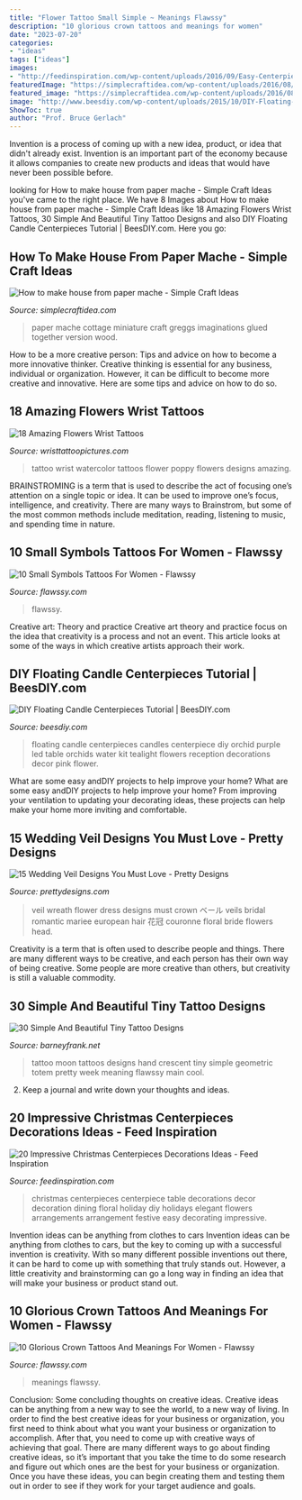 ```yaml
---
title: "Flower Tattoo Small Simple ~ Meanings Flawssy"
description: "10 glorious crown tattoos and meanings for women"
date: "2023-07-20"
categories:
- "ideas"
tags: ["ideas"]
images:
- "http://feedinspiration.com/wp-content/uploads/2016/09/Easy-Centerpieces-Ideas-For-Christmas.jpg"
featuredImage: "https://simplecraftidea.com/wp-content/uploads/2016/08/82-9-768x1024-1.jpg"
featured_image: "https://simplecraftidea.com/wp-content/uploads/2016/08/82-9-768x1024-1.jpg"
image: "http://www.beesdiy.com/wp-content/uploads/2015/10/DIY-Floating-Candle-Centerpiece-tutorial3.jpg"
ShowToc: true
author: "Prof. Bruce Gerlach"
---
```



Invention is a process of coming up with a new idea, product, or idea that didn't already exist. Invention is an important part of the economy because it allows companies to create new products and ideas that would have never been possible before.

	

		
looking for How to make house from paper mache - Simple Craft Ideas you've came to the right place. We have 8 Images about How to make house from paper mache - Simple Craft Ideas like 18 Amazing Flowers Wrist Tattoos, 30 Simple And Beautiful Tiny Tattoo Designs and also DIY Floating Candle Centerpieces Tutorial | BeesDIY.com. Here you go:
		
    
## How To Make House From Paper Mache - Simple Craft Ideas

<img loading=lazy src="https://simplecraftidea.com/wp-content/uploads/2016/08/82-9-768x1024-1.jpg" onerror="this.onerror=null;this.src='https://tse2.mm.bing.net/th?id=OIP.k4sh3I0T22lCYZ9iVQ201QHaJ4&amp;pid=15.1';" alt="How to make house from paper mache - Simple Craft Ideas">

_Source: simplecraftidea.com_

>paper mache cottage miniature craft greggs imaginations glued together version wood. 

	

How to be a more creative person: Tips and advice on how to become a more innovative thinker.
Creative thinking is essential for any business, individual or organization. However, it can be difficult to become more creative and innovative. Here are some tips and advice on how to do so.

    
## 18 Amazing Flowers Wrist Tattoos

<img loading=lazy src="http://www.wristtattoopictures.com/wp-content/uploads/2016/06/Watercolor-Poppy-Flower-Tattoo-On-Wrist-WT1144.jpg" onerror="this.onerror=null;this.src='https://tse3.mm.bing.net/th?id=OIP.Odg_-_zURTnUsnF0VKkpwQHaJ4&amp;pid=15.1';" alt="18 Amazing Flowers Wrist Tattoos">

_Source: wristtattoopictures.com_

>tattoo wrist watercolor tattoos flower poppy flowers designs amazing. 

	

BRAINSTROMING is a term that is used to describe the act of focusing one’s attention on a single topic or idea. It can be used to improve one’s focus, intelligence, and creativity. There are many ways to Brainstrom, but some of the most common methods include meditation, reading, listening to music, and spending time in nature.

    
## 10 Small Symbols Tattoos For Women - Flawssy

<img loading=lazy src="http://flawssy.com/wp-content/uploads/2016/06/Unique-Best-Friend-Tattoo-Symbols.jpg" onerror="this.onerror=null;this.src='https://tse1.mm.bing.net/th?id=OIP.cjOXaZjGR6XuK9HYl4SWlgHaJ4&amp;pid=15.1';" alt="10 Small Symbols Tattoos For Women - Flawssy">

_Source: flawssy.com_

>flawssy. 

	

Creative art: Theory and practice
Creative art theory and practice focus on the idea that creativity is a process and not an event. This article looks at some of the ways in which creative artists approach their work.

    
## DIY Floating Candle Centerpieces Tutorial | BeesDIY.com

<img loading=lazy src="http://www.beesdiy.com/wp-content/uploads/2015/10/DIY-Floating-Candle-Centerpiece-tutorial3.jpg" onerror="this.onerror=null;this.src='https://tse2.mm.bing.net/th?id=OIP.sQk6FuQxWcIhTgEn7gjV0gHaJ4&amp;pid=15.1';" alt="DIY Floating Candle Centerpieces Tutorial | BeesDIY.com">

_Source: beesdiy.com_

>floating candle centerpieces candles centerpiece diy orchid purple led table orchids water kit tealight flowers reception decorations decor pink flower. 

	

What are some easy andDIY projects to help improve your home?
What are some easy andDIY projects to help improve your home? From improving your ventilation to updating your decorating ideas, these projects can help make your home more inviting and comfortable.

    
## 15 Wedding Veil Designs You Must Love - Pretty Designs

<img loading=lazy src="http://www.prettydesigns.com/wp-content/uploads/2014/11/Wreath-and-Veil.jpg" onerror="this.onerror=null;this.src='https://tse2.mm.bing.net/th?id=OIP.jrtfqeaHj2wAbwFFfLDgTAHaKH&amp;pid=15.1';" alt="15 Wedding Veil Designs You Must Love - Pretty Designs">

_Source: prettydesigns.com_

>veil wreath flower dress designs must crown ベール veils bridal romantic mariee european hair 花冠 couronne floral bride flowers head. 

	

Creativity is a term that is often used to describe people and things. There are many different ways to be creative, and each person has their own way of being creative. Some people are more creative than others, but creativity is still a valuable commodity.

    
## 30 Simple And Beautiful Tiny Tattoo Designs

<img loading=lazy src="http://www.barneyfrank.net/wp-content/uploads/2013/10/tiny-tattoos-4.jpg" onerror="this.onerror=null;this.src='https://tse4.mm.bing.net/th?id=OIP.Yjs9zCuKBfkqvs4fp_JNvwHaJ_&amp;pid=15.1';" alt="30 Simple And Beautiful Tiny Tattoo Designs">

_Source: barneyfrank.net_

>tattoo moon tattoos designs hand crescent tiny simple geometric totem pretty week meaning flawssy main cool. 

	

2. Keep a journal and write down your thoughts and ideas.

    
## 20 Impressive Christmas Centerpieces Decorations Ideas - Feed Inspiration

<img loading=lazy src="http://feedinspiration.com/wp-content/uploads/2016/09/Easy-Centerpieces-Ideas-For-Christmas.jpg" onerror="this.onerror=null;this.src='https://tse1.mm.bing.net/th?id=OIP.hPKa4779SjPIpscvMSdX6QHaLH&amp;pid=15.1';" alt="20 Impressive Christmas Centerpieces Decorations Ideas - Feed Inspiration">

_Source: feedinspiration.com_

>christmas centerpieces centerpiece table decorations decor decoration dining floral holiday diy holidays elegant flowers arrangements arrangement festive easy decorating impressive. 

	

Invention ideas can be anything from clothes to cars
Invention ideas can be anything from clothes to cars, but the key to coming up with a successful invention is creativity. With so many different possible inventions out there, it can be hard to come up with something that truly stands out. However, a little creativity and brainstorming can go a long way in finding an idea that will make your business or product stand out.

    
## 10 Glorious Crown Tattoos And Meanings For Women - Flawssy

<img loading=lazy src="https://flawssy.com/wp-content/uploads/2016/06/Crown-Tattoo-Designs..jpg" onerror="this.onerror=null;this.src='https://tse2.mm.bing.net/th?id=OIP.g1tzrXGGGmCCu6z2qF-1rgHaJ4&amp;pid=15.1';" alt="10 Glorious Crown Tattoos And Meanings For Women - Flawssy">

_Source: flawssy.com_

>meanings flawssy. 

	

Conclusion: Some concluding thoughts on creative ideas.
Creative ideas can be anything from a new way to see the world, to a new way of living. In order to find the best creative ideas for your business or organization, you first need to think about what you want your business or organization to accomplish. After that, you need to come up with creative ways of achieving that goal. There are many different ways to go about finding creative ideas, so it’s important that you take the time to do some research and figure out which ones are the best for your business or organization. Once you have these ideas, you can begin creating them and testing them out in order to see if they work for your target audience and goals.

